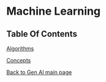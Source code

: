 # Machine Learning

## Table Of Contents

[Algorithms](./algorithms/README.md)

[Concepts](./concepts/README.md)

[Back to Gen AI main page](./../README.md)
